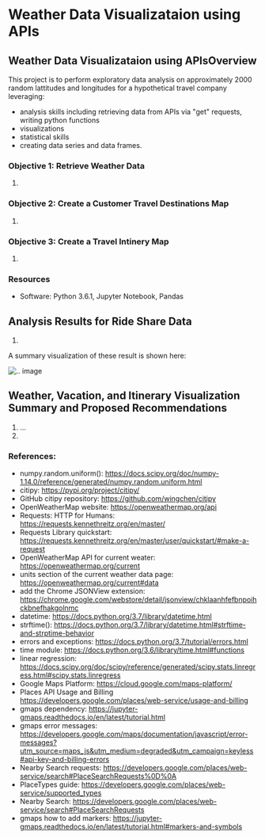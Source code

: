 # Weather Data Visualizataion using APIs

## Weather Data Visualizataion using APIsOverview

This project is to perform exploratory data analysis on approximately 2000 random lattitudes and longitudes for a hypothetical travel company leveraging: 
* analysis skills including retrieving data from APIs via "get" requests, writing python functions
* visualizations
* statistical skills
* creating data series and data frames. 


### Objective 1: Retrieve Weather Data
1.

### Objective 2: Create a Customer Travel Destinations Map
1.

### Objective 3: Create a Travel Intinery Map
1.




### Resources
- Software: Python 3.6.1, Jupyter Notebook, Pandas

## Analysis Results for Ride Share Data
1. 
 

A summary visualization of these result is shown here:

![.. image](/Resources/...)



## Weather, Vacation, and Itinerary Visualization Summary and Proposed Recommendations
1. ...
2. 


### References:
* numpy.random.uniform(): https://docs.scipy.org/doc/numpy-1.14.0/reference/generated/numpy.random.uniform.html
* citipy: https://pypi.org/project/citipy/
* GitHub citipy repository: https://github.com/wingchen/citipy
* OpenWeatherMap website: https://openweathermap.org/api
* Requests: HTTP for Humans: https://requests.kennethreitz.org/en/master/
* Requests Library quickstart: https://requests.kennethreitz.org/en/master/user/quickstart/#make-a-request
* OpenWeatherMap API for current weater: https://openweathermap.org/current
* units section of the current weather data page: https://openweathermap.org/current#data
* add the Chrome JSONView extension: https://chrome.google.com/webstore/detail/jsonview/chklaanhfefbnpoihckbnefhakgolnmc
* datetime: https://docs.python.org/3.7/library/datetime.html
* strftime(): https://docs.python.org/3.7/library/datetime.html#strftime-and-strptime-behavior
* errors and exceptions: https://docs.python.org/3.7/tutorial/errors.html
* time module: https://docs.python.org/3.6/library/time.html#functions
* linear regression: https://docs.scipy.org/doc/scipy/reference/generated/scipy.stats.linregress.html#scipy.stats.linregress
* Google Maps Platform: https://cloud.google.com/maps-platform/
* Places API Usage and Billing https://developers.google.com/places/web-service/usage-and-billing
* gmaps dependency: https://jupyter-gmaps.readthedocs.io/en/latest/tutorial.html
* gmaps error messages: https://developers.google.com/maps/documentation/javascript/error-messages?utm_source=maps_js&utm_medium=degraded&utm_campaign=keyless#api-key-and-billing-errors
* Nearby Search requests: https://developers.google.com/places/web-service/search#PlaceSearchRequests%0D%0A
* PlaceTypes guide: https://developers.google.com/places/web-service/supported_types
* Nearby Search: https://developers.google.com/places/web-service/search#PlaceSearchRequests
* gmaps how to add markers: https://jupyter-gmaps.readthedocs.io/en/latest/tutorial.html#markers-and-symbols
 
